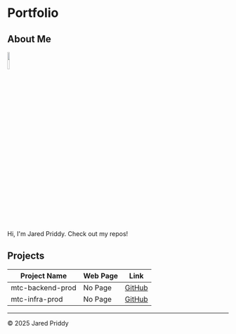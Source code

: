 # Portfolio

## About Me

<img src="https://avatars.githubusercontent.com/u/19985458?v=4" style="width: 10%; height: auto;">

Hi, I'm Jared Priddy. Check out my repos!

## Projects

| Project Name        |  Web Page                                                          | Link                                                             |
|---------------------|--------------------------------------------------------------------|------------------------------------------------------------------|
| mtc-backend-prod     |  No Page   | [GitHub](https://github.com/jdptechnc/mtc-backend-prod.git)    |
| mtc-infra-prod     |  No Page   | [GitHub](https://github.com/jdptechnc/mtc-infra-prod.git)    |

---

© 2025 Jared Priddy